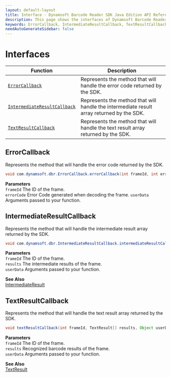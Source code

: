 ```yaml
---
layout: default-layout
title: Interface - Dynamsoft Barcode Reader SDK Java Edition API Reference
description: This page shows the interfaces of Dynamsoft Barcode Reader SDK Java Edition API Reference.
keywords: ErrorCallback, IntermediateResultCallback, TextResultCallback, interface, api reference, java
needAutoGenerateSidebar: false
---
```



# Interfaces

  | Function | Description |
  |----------|-------------|
  | [`ErrorCallback`](#errorcallback) | Represents the method that will handle the error code returned by the SDK. |
  | [`IntermediateResultCallback`](#intermediateresultcallback) | Represents the method that will handle the intermediate result array returned by the SDK. |
  | [`TextResultCallback`](#textresultcallback) | Represents the method that will handle the text result array returned by the SDK. | 
   




## ErrorCallback
Represents the method that will handle the error code returned by the SDK.

```java
void com.dynamsoft.dbr.ErrorCallback.errorCallback(int frameId, int errorCode, Object userData)	
```   
   
**Parameters**  
`frameId` 	The ID of the frame.    
`errorCode` Error Code generated when decoding the frame.
`userData` Arguments passed to your function.







## IntermediateResultCallback
Represents the method that will handle the intermediate result array returned by the SDK.

```java
void com.dynamsoft.dbr.IntermediateResultCallback.intermediateResultCallback(int frameId, IntermediateResult[] results, Object userData)	
```   
   
**Parameters**  
`frameId` 	The ID of the frame.  
`results` The intermediate results of the frame.   
`userData` Arguments passed to your function.   

**See Also**  
[IntermediateResult](class/IntermediateResult.md)







## TextResultCallback
Represents the method that will handle the text result array returned by the SDK.

```java
void textResultCallback(int frameId, TextResult[] results, Object userData)
```   
   
**Parameters**  
`frameId` The ID of the frame.  
`results` Recognized barcode results of the frame.   
`userData` Arguments passed to your function.

**See Also**  
[TextResult](class/TextResult.md)





